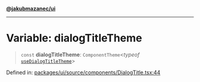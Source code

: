[**@jakubmazanec/ui**](../README.md)

---

# Variable: dialogTitleTheme

> `const` **dialogTitleTheme**: `ComponentTheme`\<_typeof_
> [`useDialogTitleTheme`](useDialogTitleTheme.md)\>

Defined in:
[packages/ui/source/components/DialogTitle.tsx:44](https://github.com/jakubmazanec/tools/blob/acfa246dbb1035f65efb7fa114167a3cbefca108/packages/ui/source/components/DialogTitle.tsx#L44)
